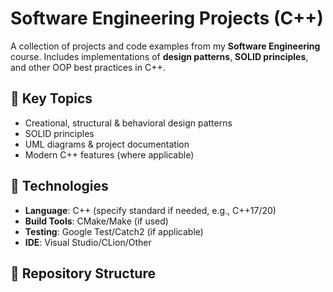 # Software Engineering Projects (C++)

A collection of projects and code examples from my **Software Engineering** course. Includes implementations of **design patterns**, **SOLID principles**, and other OOP best practices in C++.

## 🔹 Key Topics
- Creational, structural & behavioral design patterns
- SOLID principles
- UML diagrams & project documentation
- Modern C++ features (where applicable)

## 🔹 Technologies
- **Language**: C++ (specify standard if needed, e.g., C++17/20)
- **Build Tools**: CMake/Make (if used)
- **Testing**: Google Test/Catch2 (if applicable)
- **IDE**: Visual Studio/CLion/Other

## 📂 Repository Structure
